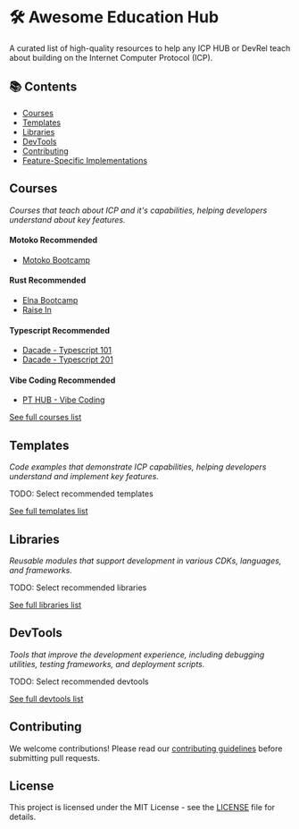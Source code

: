 # 🛠️ Awesome Education Hub

A curated list of high-quality resources to help any ICP HUB or DevRel teach about building on the Internet Computer Protocol (ICP).

## 📚 Contents

- [Courses](#courses)
- [Templates](#templates)
- [Libraries](#libraries)
- [DevTools](#devtools)
- [Contributing](#contributing)
- [Feature-Specific Implementations](#feature-specific-implementations)

## Courses

*Courses that teach about ICP and it's capabilities, helping developers understand about key features.*

#### Motoko Recommended
- [Motoko Bootcamp](https://nnri3-7qaaa-aaaaj-qa3qa-cai.icp0.io/)
#### Rust Recommended
- [Elna Bootcamp](https://elna-ai.github.io/bootcamp/)
- [Raise In](https://www.risein.com/courses/build-on-internet-computer-with-icp-rust-cdk)
#### Typescript Recommended
- [Dacade - Typescript 101](https://dacade.org/communities/icp/challenges/256f0a1c-5f4f-495f-a1b3-90559ab3c51f)
- [Dacade - Typescript 201](https://dacade.org/communities/icp/challenges/0c140f50-2c47-412b-985c-092c1eece05b)
#### Vibe Coding Recommended
- [PT HUB - Vibe Coding](https://github.com/pt-icp-hub/ICP-Bootcamp-Vibe-Coding-Index)

[See full courses list](https://github.com/ICP-HUBS-DevRels-Syndicate/awesome-education-hub/blob/main/src/courses.md)

## Templates

*Code examples that demonstrate ICP capabilities, helping developers understand and implement key features.*

TODO: Select recommended templates

[See full templates list](https://github.com/ICP-HUBS-DevRels-Syndicate/awesome-education-hub/blob/main/src/templates.md)

## Libraries

*Reusable modules that support development in various CDKs, languages, and frameworks.*

TODO: Select recommended libraries

[See full libraries list](https://github.com/ICP-HUBS-DevRels-Syndicate/awesome-education-hub/blob/main/src/libraries.md)

## DevTools

*Tools that improve the development experience, including debugging utilities, testing frameworks, and deployment scripts.*

TODO: Select recommended devtools

[See full devtools list](https://github.com/ICP-HUBS-DevRels-Syndicate/awesome-education-hub/blob/main/src/devtools.md)

## Contributing

We welcome contributions! Please read our [contributing guidelines](CONTRIBUTING.md) before submitting pull requests.

## License

This project is licensed under the MIT License - see the [LICENSE](LICENSE) file for details.